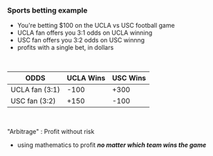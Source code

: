 ### Sports betting example
- You're betting $100 on the UCLA vs USC football game
- UCLA fan offers you 3:1 odds on UCLA winning
- USC fan offers you 3:2 odds on USC winnng
- profits with a single bet, in dollars

<br>

| ODDS | UCLA Wins | USC Wins |
|---|---|---|
| UCLA fan (3:1) |-100 |+300|
| USC fan (3:2)| +150|-100|

<br>

"Arbitrage" : Profit without risk
- using mathematics to profit ***no matter which team wins the game***

